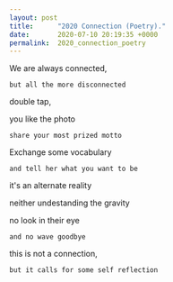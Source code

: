 ```yaml
---
layout: post
title:      "2020 Connection (Poetry)."
date:       2020-07-10 20:19:35 +0000
permalink:  2020_connection_poetry
---
```



We are always connected,

	but all the more disconnected
	
double tap, 

you like the photo

	share your most prized motto
	
Exchange some vocabulary

	and tell her what you want to be
	
it's an alternate reality

neither undestanding the gravity

no look in their eye

	and no wave goodbye
	
this is not a connection,

	but it calls for some self reflection
